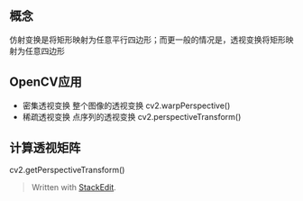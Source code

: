 ## 概念
仿射变换是将矩形映射为任意平行四边形；而更一般的情况是，透视变换将矩形映射为任意四边形
## OpenCV应用
- 密集透视变换
整个图像的透视变换
cv2.warpPerspective()
- 稀疏透视变换
点序列的透视变换
cv2.perspectiveTransform()
## 计算透视矩阵
cv2.getPerspectiveTransform()


> Written with [StackEdit](https://stackedit.io/).
<!--stackedit_data:
eyJoaXN0b3J5IjpbLTg0NzUwMDM0NF19
-->